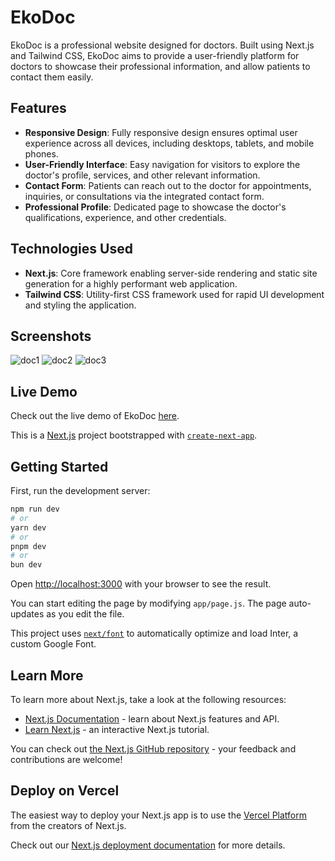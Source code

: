 # EkoDoc

EkoDoc is a professional website designed for doctors. Built using Next.js and Tailwind CSS, EkoDoc aims to provide a user-friendly platform for doctors to showcase their professional information, and allow patients to contact them easily.

## Features

- **Responsive Design**: Fully responsive design ensures optimal user experience across all devices, including desktops, tablets, and mobile phones.
- **User-Friendly Interface**: Easy navigation for visitors to explore the doctor's profile, services, and other relevant information.
- **Contact Form**: Patients can reach out to the doctor for appointments, inquiries, or consultations via the integrated contact form.
- **Professional Profile**: Dedicated page to showcase the doctor's qualifications, experience, and other credentials.

## Technologies Used

- **Next.js**: Core framework enabling server-side rendering and static site generation for a highly performant web application.
- **Tailwind CSS**: Utility-first CSS framework used for rapid UI development and styling the application.

## Screenshots
![doc1](https://github.com/ekin-kar/eko-doctor/assets/166856972/02afa528-b3eb-489b-8812-9b06ce846136)
![doc2](https://github.com/ekin-kar/eko-doctor/assets/166856972/022109ac-9950-4a1a-9987-15818f11ece9)
![doc3](https://github.com/ekin-kar/eko-doctor/assets/166856972/caf999c1-e854-4ab6-8688-3e895fea1124)



## Live Demo

Check out the live demo of EkoDoc [here](https://your-website-url.com/ekoDoc).

This is a [Next.js](https://nextjs.org/) project bootstrapped with [`create-next-app`](https://github.com/vercel/next.js/tree/canary/packages/create-next-app).

## Getting Started

First, run the development server:

```bash
npm run dev
# or
yarn dev
# or
pnpm dev
# or
bun dev
```

Open [http://localhost:3000](http://localhost:3000) with your browser to see the result.

You can start editing the page by modifying `app/page.js`. The page auto-updates as you edit the file.

This project uses [`next/font`](https://nextjs.org/docs/basic-features/font-optimization) to automatically optimize and load Inter, a custom Google Font.

## Learn More

To learn more about Next.js, take a look at the following resources:

- [Next.js Documentation](https://nextjs.org/docs) - learn about Next.js features and API.
- [Learn Next.js](https://nextjs.org/learn) - an interactive Next.js tutorial.

You can check out [the Next.js GitHub repository](https://github.com/vercel/next.js/) - your feedback and contributions are welcome!

## Deploy on Vercel

The easiest way to deploy your Next.js app is to use the [Vercel Platform](https://vercel.com/new?utm_medium=default-template&filter=next.js&utm_source=create-next-app&utm_campaign=create-next-app-readme) from the creators of Next.js.

Check out our [Next.js deployment documentation](https://nextjs.org/docs/deployment) for more details.
